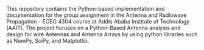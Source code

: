 This repository contains the Python-based implementation and documentation for the group assignment in the Antenna and Radiowave Propagation - ECEG 4304 course at Addis Ababa Institute of Technology (AAIT). The project focuses on a Python-Based Antenna analysis and design for wire Antennas and Antenna Arrays by using python libraries such as NumPy, SciPy, and Matplotlib.
